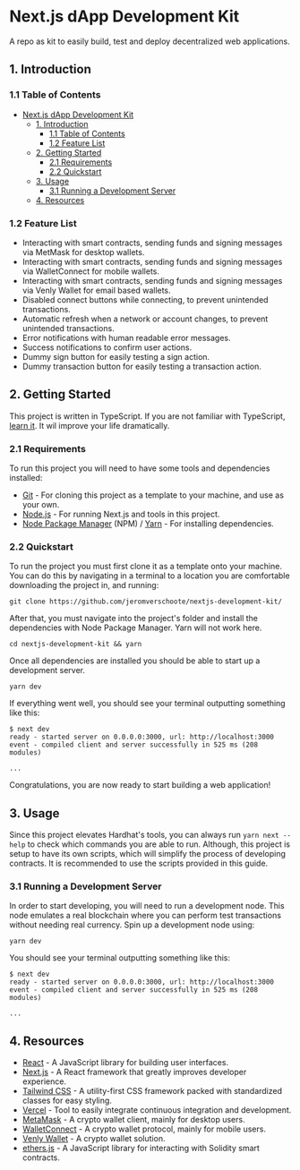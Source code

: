 # Next.js dApp Development Kit

A repo as kit to easily build, test and deploy decentralized web applications.

## 1. Introduction

### 1.1 Table of Contents

- [Next.js dApp Development Kit](#nextjs-dapp-development-kit)
  - [1. Introduction](#1-introduction)
    - [1.1 Table of Contents](#11-table-of-contents)
    - [1.2 Feature List](#12-feature-list)
  - [2. Getting Started](#2-getting-started)
    - [2.1 Requirements](#21-requirements)
    - [2.2 Quickstart](#22-quickstart)
  - [3. Usage](#3-usage)
    - [3.1 Running a Development Server](#31-running-a-development-server)
  - [4. Resources](#4-resources)

### 1.2 Feature List

- Interacting with smart contracts, sending funds and signing messages via MetMask for desktop wallets.
- Interacting with smart contracts, sending funds and signing messages via WalletConnect for mobile wallets.
- Interacting with smart contracts, sending funds and signing messages via Venly Wallet for email based wallets.
- Disabled connect buttons while connecting, to prevent unintended transactions.
- Automatic refresh when a network or account changes, to prevent unintended transactions.
- Error notifications with human readable error messages.
- Success notifications to confirm user actions.
- Dummy sign button for easily testing a sign action.
- Dummy transaction button for easily testing a transaction action.

## 2. Getting Started

This project is written in TypeScript. If you are not familiar with TypeScript, [learn it](https://www.typescriptlang.org/docs/). It wil improve your life dramatically.

### 2.1 Requirements

To run this project you will need to have some tools and dependencies installed:

- [Git](https://git-scm.com/) - For cloning this project as a template to your machine, and use as your own.
- [Node.js](https://nodejs.org/en/) - For running Next.js and tools in this project.
- [Node Package Manager](https://www.npmjs.com/) (NPM) / [Yarn](https://yarnpkg.com/) - For installing dependencies.

### 2.2 Quickstart

To run the project you must first clone it as a template onto your machine. You can do this by navigating in a terminal to a location you are comfortable downloading the project in, and running:

```
git clone https://github.com/jeromverschoote/nextjs-development-kit/
```

After that, you must navigate into the project's folder and install the dependencies with Node Package Manager. Yarn will not work here.

```
cd nextjs-development-kit && yarn
```

Once all dependencies are installed you should be able to start up a development server.

```
yarn dev
```

If everything went well, you should see your terminal outputting something like this:

```
$ next dev
ready - started server on 0.0.0.0:3000, url: http://localhost:3000
event - compiled client and server successfully in 525 ms (208 modules)

...
```

Congratulations, you are now ready to start building a web application!

## 3. Usage

Since this project elevates Hardhat's tools, you can always run `yarn next --help` to check which commands you are able to run. Although, this project is setup to have its own scripts, which will simplify the process of developing contracts. It is recommended to use the scripts provided in this guide.

### 3.1 Running a Development Server

In order to start developing, you will need to run a development node. This node emulates a real blockchain where you can perform test transactions without needing real currency. Spin up a development node using:

```
yarn dev
```

You should see your terminal outputting something like this:

```
$ next dev
ready - started server on 0.0.0.0:3000, url: http://localhost:3000
event - compiled client and server successfully in 525 ms (208 modules)

...
```

## 4. Resources

- [React](https://reactjs.org/) - A JavaScript library for building user interfaces.
- [Next.js](https://nextjs.org/) - A React framework that greatly improves developer experience.
- [Tailwind CSS](https://tailwindcss.com/) - A utility-first CSS framework packed with standardized classes for easy styling.
- [Vercel](https://vercel.com/) - Tool to easily integrate continuous integration and development.
- [MetaMask](https://metamask.io/) - A crypto wallet client, mainly for desktop users.
- [WalletConnect](https://walletconnect.com/) - A crypto wallet protocol, mainly for mobile users.
- [Venly Wallet](https://www.venly.io/) - A crypto wallet solution.
- [ethers.js](https://docs.ethers.io/v5/) - A JavaScript library for interacting with Solidity smart contracts.
